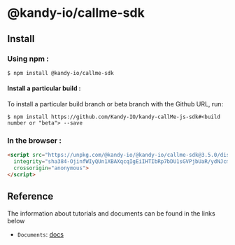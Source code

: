 # @kandy-io/callme-sdk

## Install

### Using npm :

`$ npm install @kandy-io/callme-sdk`

#### Install a particular build :

To install a particular build branch or beta branch with the Github URL, run:

`$ npm install https://github.com/Kandy-IO/kandy-callMe-js-sdk#<build number or "beta"> --save`

### In the browser :
```html
<script src="https://unpkg.com/@kandy-io/@kandy-io/callme-sdk@3.5.0/dist/kandy.js"
  integrity="sha384-OjinfWIyQUn1XBAXqcqIgEiIHTIbRp7bDU1sGVPjbUaR/ydNJcmy21lvhs7jnvB0"
  crossorigin="anonymous">
</script>
```
## Reference

The information about tutorials and documents can be found in the links below

* `Documents`: [docs](https://kandy-io.github.io/kandy-callMe-js-sdk/docs)

